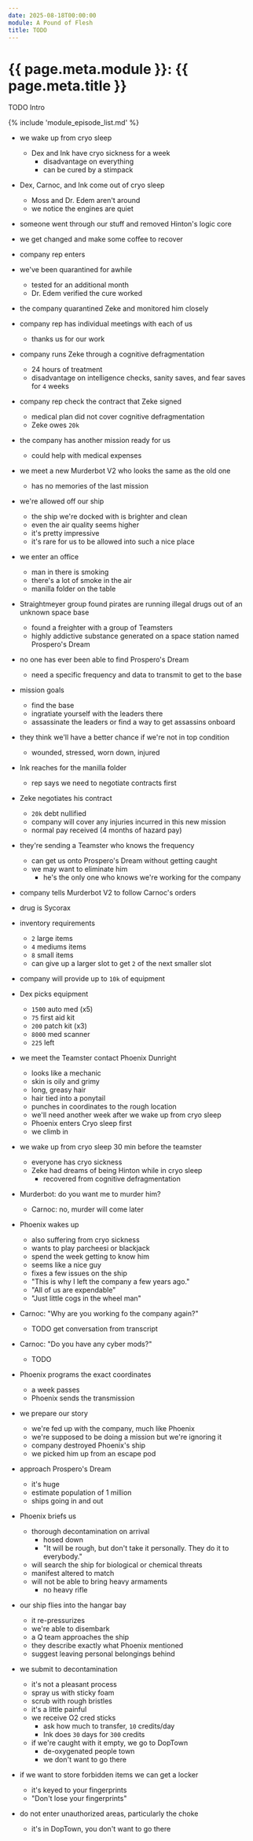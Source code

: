 ```yaml
---
date: 2025-08-18T00:00:00
module: A Pound of Flesh
title: TODO
---
```

# {{ page.meta.module }}: {{ page.meta.title }}

TODO Intro

<!-- more -->

{% include 'module_episode_list.md' %}

- we wake up from cryo sleep
    - Dex and Ink have cryo sickness for a week
        - disadvantage on everything
        - can be cured by a stimpack
- Dex, Carnoc, and Ink come out of cryo sleep
    - Moss and Dr. Edem aren't around
    - we notice the engines are quiet
- someone went through our stuff and removed Hinton's logic core
- we get changed and make some coffee to recover
- company rep enters
- we've been quarantined for awhile
    - tested for an additional month
    - Dr. Edem verified the cure worked
- the company quarantined Zeke and monitored him closely
- company rep has individual meetings with each of us
    - thanks us for our work
- company runs Zeke through a cognitive defragmentation
    - 24 hours of treatment
    - disadvantage on intelligence checks, sanity saves, and fear saves for `4` weeks
- company rep check the contract that Zeke signed
    - medical plan did not cover cognitive defragmentation
    - Zeke owes `20k`
- the company has another mission ready for us
    - could help with medical expenses
- we meet a new Murderbot V2 who looks the same as the old one
    - has no memories of the last mission

- we're allowed off our ship
    - the ship we're docked with is brighter and clean
    - even the air quality seems higher
    - it's pretty impressive
    - it's rare for us to be allowed into such a nice place

- we enter an office
    - man in there is smoking
    - there's a lot of smoke in the air
    - manilla folder on the table
- Straightmeyer group found pirates are running illegal drugs out of an unknown space base
    - found a freighter with a group of Teamsters
    - highly addictive substance generated on a space station named Prospero's Dream
- no one has ever been able to find Prospero's Dream
    - need a specific frequency and data to transmit to get to the base
- mission goals
    - find the base
    - ingratiate yourself with the leaders there
    - assassinate the leaders or find a way to get assassins onboard
- they think we'll have a better chance if we're not in top condition
    - wounded, stressed, worn down, injured
- Ink reaches for the manilla folder
    - rep says we need to negotiate contracts first
- Zeke negotiates his contract
    - `20k` debt nullified
    - company will cover any injuries incurred in this new mission
    - normal pay received (4 months of hazard pay)
- they're sending a Teamster who knows the frequency
    - can get us onto Prospero's Dream without getting caught
    - we may want to eliminate him
        - he's the only one who knows we're working for the company
- company tells Murderbot V2 to follow Carnoc's orders
- drug is Sycorax

- inventory requirements
    - `2` large items
    - `4` mediums items
    - `8` small items
    - can give up a larger slot to get `2` of the next smaller slot

- company will provide up to `10k` of equipment
- Dex picks equipment
    - `1500` auto med (x5)
    - `75` first aid kit
    - `200` patch kit (x3)
    - `8000` med scanner
    - `225` left

- we meet the Teamster contact Phoenix Dunright
    - looks like a mechanic
    - skin is oily and grimy
    - long, greasy hair
    - hair tied into a ponytail
    - punches in coordinates to the rough location
    - we'll need another week after we wake up from cryo sleep
    - Phoenix enters Cryo sleep first
    - we climb in

- we wake up from cryo sleep 30 min before the teamster
    - everyone has cryo sickness
    - Zeke had dreams of being Hinton while in cryo sleep
        - recovered from cognitive defragmentation

- Murderbot: do you want me to murder him?
    - Carnoc: no, murder will come later

- Phoenix wakes up
    - also suffering from cryo sickness
    - wants to play parcheesi or blackjack
    - spend the week getting to know him
    - seems like a nice guy
    - fixes a few issues on the ship
    - "This is why I left the company a few years ago."
    - "All of us are expendable"
    - "Just little cogs in the wheel man"

- Carnoc: "Why are you working fo the company again?"
    - TODO get conversation from transcript

- Carnoc: "Do you have any cyber mods?"
    - TODO

- Phoenix programs the exact coordinates
    - a week passes
    - Phoenix sends the transmission

- we prepare our story
    - we're fed up with the company, much like Phoenix
    - we're supposed to be doing a mission but we're ignoring it
    - company destroyed Phoenix's ship
    - we picked him up from an escape pod

- approach Prospero's Dream
    - it's huge
    - estimate population of 1 million
    - ships going in and out

- Phoenix briefs us
    - thorough decontamination on arrival
        - hosed down
        - "It will be rough, but don't take it personally. They do it to everybody."
    - will search the ship for biological or chemical threats
    - manifest altered to match
    - will not be able to bring heavy armaments
        - no heavy rifle

- our ship flies into the hangar bay
    - it re-pressurizes
    - we're able to disembark
    - a Q team approaches the ship
    - they describe exactly what Phoenix mentioned
    - suggest leaving personal belongings behind

- we submit to decontamination
    - it's not a pleasant process
    - spray us with sticky foam
    - scrub with rough bristles
    - it's a little painful
    - we receive O2 cred sticks
        - ask how much to transfer, `10` credits/day
        - Ink does `30` days for `300` credits
    - if we're caught with it empty, we go to DopTown
        - de-oxygenated people town
        - we don't want to go there

- if we want to store forbidden items we can get a locker
    - it's keyed to your fingerprints
    - "Don't lose your fingerprints"

- do not enter unauthorized areas, particularly the choke
    - it's in DopTown, you don't want to go there
